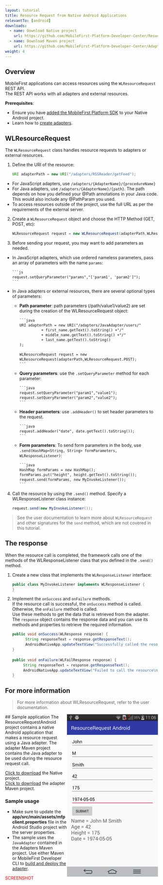 ```yaml
---
layout: tutorial
title: Resource Request from Native Android Applications
relevantTo: [android]
downloads:
  - name: Download Native project
    url: https://github.com/MobileFirst-Platform-Developer-Center/ResourceRequestAndroid/tree/release80
  - name: Download Maven project
    url: https://github.com/MobileFirst-Platform-Developer-Center/Adapters/tree/release80
weight: 4
---
```

## Overview
MobileFirst applications can access resources using the `WLResourceRequest` REST API.  
The REST API works with all adapters and external resources.

**Prerequisites**: 

- Ensure you have [added the MobileFirst Platform SDK](../../adding-the-mfpf-sdk/adding-the-mfpf-sdk-to-android-applications) to your Native Android project.
- Learn how to [create adapters](../../adapters/adapters-overview/).

## WLResourceRequest
The `WLResourceRequest` class handles resource requests to adapters or external resources.

1. Define the URI of the resource:

    ```java
    URI adapterPath = new URI("/adapters/RSSReader/getFeed");
    ```
 * For JavaScript adapters, use `/adapters/{AdapterName}/{procedureName}`
 * For Java adapters, use `/adapters/{AdapterName}/{path}`. The path depends on how you defined your @Path annotations in your Java code. This would also include any @PathParam you used.
 * To access resources outside of the project, use the full URL as per the requirements of the external server.

2. Create a `WLResourceRequest` object and choose the HTTP Method (GET, POST, etc):

    ```Java
    WLResourceRequest request = new WLResourceRequest(adapterPath,WLResourceRequest.GET);
    ```
3. Before sending your request, you may want to add parameters as needed.

  * In JavaScript adapters, which use ordered nameless parameters, pass an array of parameters with the name `params`:

        ```js
        request.setQueryParameter("params","['param1', 'param2']");
        ```
  * In Java adapters or external resources, there are several optional types of parameters:

    * **Path parameter**: path parameters (/path/value1/value2) are set during the creation of the WLResourceRequest object:

          ```java
          URI adapterPath = new URI("/adapters/JavaAdapter/users/"
                    + first_name.getText().toString() +"/"
                    + middle_name.getText().toString() +"/"
                    + last_name.getText().toString()
          );

          WLResourceRequest request = new WLResourceRequest(adapterPath,WLResourceRequest.POST);
          ```

    * **Query parameters**: use the `.setQueryParameter` method for each parameter:

          ```java
          request.setQueryParameter("param1","value1");
          request.setQueryParameter("param2","value2");
          ```

    * **Header parameters**: use `.addHeader()` to set header parameters to the request.

          ```java
          request.addHeader("date", date.getText().toString());
          ```

    * **Form parameters**: To send form parameters in the body, use `.send(HashMap<String, String> formParameters, WLResponseListener)`:  

          ```java
          HashMap formParams = new HashMap();
          formParams.put("height", height.getText().toString());
          request.send(formParams, new MyInvokeListener());
          ```    

4. Call the resource by using the `.send()` method. Specify a WLResponseListener class instance:

    ```java
    request.send(new MyInvokeListener());
    ```

> See the user documentation to learn more about `WLResourceRequest` and other signatures for the `send` method, which are not covered in this tutorial.

## The response
When the resource call is completed, the framework calls one of the methods of the WLResponseListener class that you defined in the `.send()` method.

1. Create a new class that implements the `WLResponseListener` interface:

    ```java
    public class MyInvokeListener implements WLResponseListener {
    }
    ```

2. Implement the `onSuccess` and `onFailure` methods.  
If the resource call is successful, the `onSuccess` method is called. Otherwise, the `onFailure` method is called.  
Use these methods to get the data that is retrieved from the adapter.  
The `response` object contains the response data and you can use its methods and properties to retrieve the required information.

    ```java
    public void onSuccess(WLResponse response) {
          String responseText = response.getResponseText();
          AndroidNativeApp.updateTextView("Successfully called the resource\n" + responseText);
    }

    public void onFailure(WLFailResponse response) {
         String responseText = response.getResponseText();
         AndroidNativeApp.updateTextView("Failed to call the resource\n" + responseText);
    }
    ```

## For more information
> For more information about WLResourceRequest, refer to the user documentation.

<img alt="Image of the sample application" src="ResourceRequestAndroid.png" style="float:right"/>
## Sample application
The ResourceRequestAndroid project contains a native Android application that makes a resource request using a Java adapter.  
The adapter Maven project contains the Java adapter to be used during the resource request call.

[Click to download](https://github.com/MobileFirst-Platform-Developer-Center/ResourceRequestAndroid/tree/release80) the Native project.  
[Click to download](https://github.com/MobileFirst-Platform-Developer-Center/Adapters/tree/release80) the adapter Maven project.

### Sample usage
* Make sure to update the **app/src/main/assets/mfpclient.properties** file in the Android Studio project with the server properties.
* The sample uses the `JavaAdapter` contained in the Adapters Maven project. Use either Maven or MobileFirst Developer CLI to [build and deploy the adapter](../../creating-adapters/).

<span style = "color:red">SCREENSHOT</span>
